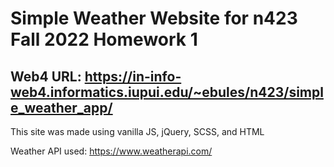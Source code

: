 # Simple Weather Website for n423 Fall 2022 Homework 1

## Web4 URL: https://in-info-web4.informatics.iupui.edu/~ebules/n423/simple_weather_app/

This site was made using vanilla JS, jQuery, SCSS, and HTML

Weather API used: https://www.weatherapi.com/
